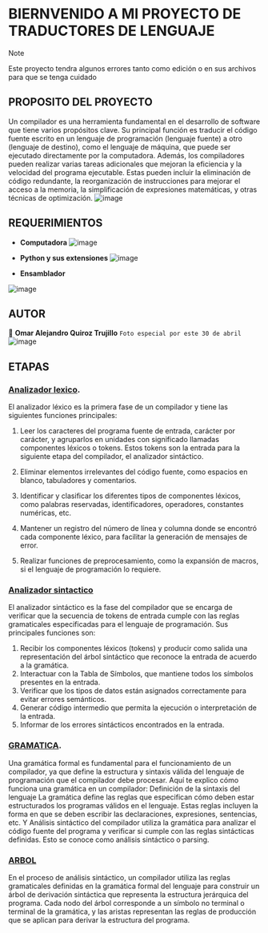 # BIERNVENIDO A MI PROYECTO DE TRADUCTORES DE LENGUAJE
> [!NOTE]
> Este proyecto tendra algunos errores tanto como edición o en sus archivos para que se tenga cuidado

## PROPOSITO DEL PROYECTO
Un compilador es una herramienta fundamental en el desarrollo de software que tiene varios propósitos clave. Su principal función es traducir el código fuente escrito en un lenguaje de programación (lenguaje fuente) a otro (lenguaje de destino), como el lenguaje de máquina, que puede ser ejecutado directamente por la computadora. 
Además, los compiladores pueden realizar varias tareas adicionales que mejoran la eficiencia y la velocidad del programa ejecutable. Estas pueden incluir la eliminación de código redundante, la reorganización de instrucciones para mejorar el acceso a la memoria, la simplificación de expresiones matemáticas, y otras técnicas de optimización.
![image](https://github.com/TortaAhogada02/Traductores-de-lenguaje/assets/102304790/7808a8e6-9d93-4b20-9e3a-3087a8defec6)

## REQUERIMIENTOS
* **Computadora**
![image](https://github.com/TortaAhogada02/Traductores-de-lenguaje/assets/102304790/146c70d6-4028-40c2-a7ce-859d83170194)

* **Python y sus extensiones**
![image](https://github.com/TortaAhogada02/Traductores-de-lenguaje/assets/102304790/12dc9848-7a48-4c2e-ac61-af7281024d52)

* **Ensamblador**
  
![image](https://github.com/TortaAhogada02/Traductores-de-lenguaje/assets/102304790/1519cec1-7183-4a06-b59d-c066f7ed0ea4)

## AUTOR
:cowboy_hat_face: **Omar Alejandro Quiroz Trujillo** 
`Foto especial por este 30 de abril`
![image](https://github.com/TortaAhogada02/Traductores-de-lenguaje/assets/102304790/9a6da839-f36a-46d0-a626-677e6d561ff6)

## ETAPAS
### [Analizador lexico](https://github.com/TortaAhogada02/Traductores-de-lenguaje/tree/ANALIZADOR-LEXICO).
El analizador léxico es la primera fase de un compilador y tiene las siguientes funciones principales:

1. Leer los caracteres del programa fuente de entrada, carácter por carácter, y agruparlos en unidades con significado llamadas componentes léxicos o tokens. Estos tokens son la entrada para la siguiente etapa del compilador, el analizador sintáctico.

2. Eliminar elementos irrelevantes del código fuente, como espacios en blanco, tabuladores y comentarios.

3. Identificar y clasificar los diferentes tipos de componentes léxicos, como palabras reservadas, identificadores, operadores, constantes numéricas, etc.

4. Mantener un registro del número de línea y columna donde se encontró cada componente léxico, para facilitar la generación de mensajes de error.

5. Realizar funciones de preprocesamiento, como la expansión de macros, si el lenguaje de programación lo requiere.

### [Analizador sintactico](https://github.com/TortaAhogada02/Traductores-de-lenguaje/tree/main/MINI%20ANALIZADOR%20SINTACTICO)

El analizador sintáctico es la fase del compilador que se encarga de verificar que la secuencia de tokens de entrada cumple con las reglas gramaticales especificadas para el lenguaje de programación. Sus principales funciones son:

1. Recibir los componentes léxicos (tokens) y producir como salida una representación del árbol sintáctico que reconoce la entrada de acuerdo a la gramática.
2. Interactuar con la Tabla de Símbolos, que mantiene todos los símbolos presentes en la entrada.
3. Verificar que los tipos de datos están asignados correctamente para evitar errores semánticos.
4. Generar código intermedio que permita la ejecución o interpretación de la entrada.
5. Informar de los errores sintácticos encontrados en la entrada.

### [GRAMATICA](https://github.com/TortaAhogada02/Traductores-de-lenguaje/tree/ULTIMA-PARTE/GRAMATICA%20COMPILADOR).
Una gramática formal es fundamental para el funcionamiento de un compilador, ya que define la estructura y sintaxis válida del lenguaje de programación que el compilador debe procesar. Aquí te explico cómo funciona una gramática en un compilador:
Definición de la sintaxis del lenguaje
La gramática define las reglas que especifican cómo deben estar estructurados los programas válidos en el lenguaje. Estas reglas incluyen la forma en que se deben escribir las declaraciones, expresiones, sentencias, etc.
Y Análisis sintáctico del compilador utiliza la gramática para analizar el código fuente del programa y verificar si cumple con las reglas sintácticas definidas. Esto se conoce como análisis sintáctico o parsing.

### [ARBOL](https://github.com/TortaAhogada02/Traductores-de-lenguaje/tree/ULTIMA-PARTE/Arbol)
En el proceso de análisis sintáctico, un compilador utiliza las reglas gramaticales definidas en la gramática formal del lenguaje para construir un árbol de derivación sintáctica que representa la estructura jerárquica del programa. Cada nodo del árbol corresponde a un símbolo no terminal o terminal de la gramática, y las aristas representan las reglas de producción que se aplican para derivar la estructura del programa.



